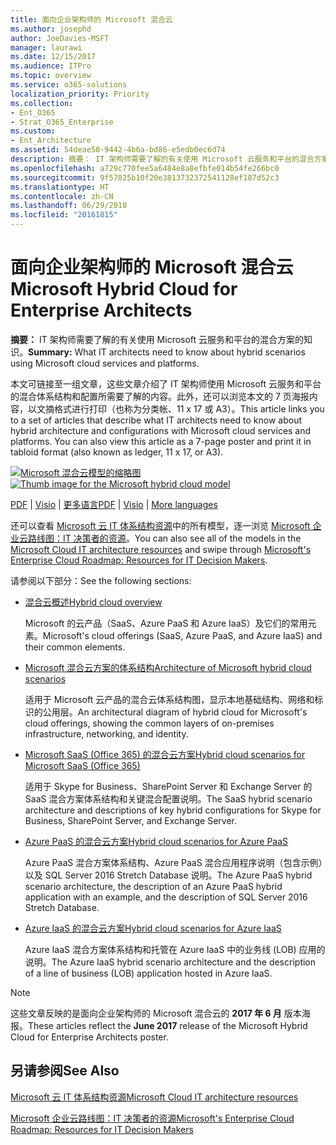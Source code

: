 ```yaml
---
title: 面向企业架构师的 Microsoft 混合云
ms.author: josephd
author: JoeDavies-MSFT
manager: laurawi
ms.date: 12/15/2017
ms.audience: ITPro
ms.topic: overview
ms.service: o365-solutions
localization_priority: Priority
ms.collection:
- Ent_O365
- Strat_O365_Enterprise
ms.custom:
- Ent_Architecture
ms.assetid: 54deae50-9442-4b6a-bd86-e5edb0ec6d74
description: 摘要： IT 架构师需要了解的有关使用 Microsoft 云服务和平台的混合方案的知识。
ms.openlocfilehash: a729c770fee5a6484e8a8efbfe014b54fe266bc0
ms.sourcegitcommit: 9f57825b10f20e3813732372541128ef187d52c3
ms.translationtype: HT
ms.contentlocale: zh-CN
ms.lasthandoff: 06/29/2018
ms.locfileid: "20161815"
---
```

# <a name="microsoft-hybrid-cloud-for-enterprise-architects"></a><span data-ttu-id="67937-103">面向企业架构师的 Microsoft 混合云</span><span class="sxs-lookup"><span data-stu-id="67937-103">Microsoft Hybrid Cloud for Enterprise Architects</span></span>

 <span data-ttu-id="67937-104">**摘要：** IT 架构师需要了解的有关使用 Microsoft 云服务和平台的混合方案的知识。</span><span class="sxs-lookup"><span data-stu-id="67937-104">**Summary:** What IT architects need to know about hybrid scenarios using Microsoft cloud services and platforms.</span></span>
  
<span data-ttu-id="67937-p101">本文可链接至一组文章，这些文章介绍了 IT 架构师使用 Microsoft 云服务和平台的混合体系结构和配置所需要了解的内容。此外，还可以浏览本文的 7 页海报内容，以文摘格式进行打印（也称为分类帐、11 x 17 或 A3）。</span><span class="sxs-lookup"><span data-stu-id="67937-p101">This article links you to a set of articles that describe what IT architects need to know about hybrid architecture and configurations with Microsoft cloud services and platforms. You can also view this article as a 7-page poster and print it in tabloid format (also known as ledger, 11 x 17, or A3).</span></span>
  
<span data-ttu-id="67937-107">[![Microsoft 混合云模型的缩略图](images/Hybrid_Poster/Hybrid_Cloud_Thumbnail.png)](https://www.microsoft.com/download/details.aspx?id=54424
)</span><span class="sxs-lookup"><span data-stu-id="67937-107">[![Thumb image for the Microsoft hybrid cloud model](images/Hybrid_Poster/Hybrid_Cloud_Thumbnail.png)](https://www.microsoft.com/download/details.aspx?id=54424
)</span></span>
  
<span data-ttu-id="67937-108">[PDF](https://go.microsoft.com/fwlink/p/?linkid=842082) | [Visio](https://go.microsoft.com/fwlink/p/?linkid=842083) | 
[更多语言](https://www.microsoft.com/download/details.aspx?id=54424)</span><span class="sxs-lookup"><span data-stu-id="67937-108">[PDF](https://go.microsoft.com/fwlink/p/?linkid=842082) | [Visio](https://go.microsoft.com/fwlink/p/?linkid=842083) | 
[More languages](https://www.microsoft.com/download/details.aspx?id=54424)</span></span>
  
<span data-ttu-id="67937-109">还可以查看 [Microsoft 云 IT 体系结构资源](microsoft-cloud-it-architecture-resources.md)中的所有模型，逐一浏览 [Microsoft 企业云路线图：IT 决策者的资源](https://aka.ms/cloudarchitecture)。</span><span class="sxs-lookup"><span data-stu-id="67937-109">You can also see all of the models in the [Microsoft Cloud IT architecture resources](microsoft-cloud-it-architecture-resources.md) and swipe through [Microsoft's Enterprise Cloud Roadmap: Resources for IT Decision Makers](https://aka.ms/cloudarchitecture).</span></span>
  
<span data-ttu-id="67937-110">请参阅以下部分：</span><span class="sxs-lookup"><span data-stu-id="67937-110">See the following sections:</span></span>
  
- [<span data-ttu-id="67937-111">混合云概述</span><span class="sxs-lookup"><span data-stu-id="67937-111">Hybrid cloud overview</span></span>](hybrid-cloud-overview.md)
    
    <span data-ttu-id="67937-112">Microsoft 的云产品（SaaS、Azure PaaS 和 Azure IaaS）及它们的常用元素。</span><span class="sxs-lookup"><span data-stu-id="67937-112">Microsoft's cloud offerings (SaaS, Azure PaaS, and Azure IaaS) and their common elements.</span></span>
    
- [<span data-ttu-id="67937-113">Microsoft 混合云方案的体系结构</span><span class="sxs-lookup"><span data-stu-id="67937-113">Architecture of Microsoft hybrid cloud scenarios</span></span>](architecture-of-microsoft-hybrid-cloud-scenarios.md)
    
    <span data-ttu-id="67937-114">适用于 Microsoft 云产品的混合云体系结构图，显示本地基础结构、网络和标识的公用层。</span><span class="sxs-lookup"><span data-stu-id="67937-114">An architectural diagram of hybrid cloud for Microsoft's cloud offerings, showing the common layers of on-premises infrastructure, networking, and identity.</span></span>
    
- [<span data-ttu-id="67937-115">Microsoft SaaS (Office 365) 的混合云方案</span><span class="sxs-lookup"><span data-stu-id="67937-115">Hybrid cloud scenarios for Microsoft SaaS (Office 365)</span></span>](hybrid-cloud-scenarios-for-microsoft-saas-office-365.md)
    
    <span data-ttu-id="67937-116">适用于 Skype for Business、SharePoint Server 和 Exchange Server 的 SaaS 混合方案体系结构和关键混合配置说明。</span><span class="sxs-lookup"><span data-stu-id="67937-116">The SaaS hybrid scenario architecture and descriptions of key hybrid configurations for Skype for Business, SharePoint Server, and Exchange Server.</span></span>
    
- [<span data-ttu-id="67937-117">Azure PaaS 的混合云方案</span><span class="sxs-lookup"><span data-stu-id="67937-117">Hybrid cloud scenarios for Azure PaaS</span></span>](hybrid-cloud-scenarios-for-azure-paas.md)
    
    <span data-ttu-id="67937-118">Azure PaaS 混合方案体系结构、Azure PaaS 混合应用程序说明（包含示例）以及 SQL Server 2016 Stretch Database 说明。</span><span class="sxs-lookup"><span data-stu-id="67937-118">The Azure PaaS hybrid scenario architecture, the description of an Azure PaaS hybrid application with an example, and the description of SQL Server 2016 Stretch Database.</span></span>
    
- [<span data-ttu-id="67937-119">Azure IaaS 的混合云方案</span><span class="sxs-lookup"><span data-stu-id="67937-119">Hybrid cloud scenarios for Azure IaaS</span></span>](hybrid-cloud-scenarios-for-azure-iaas.md)
    
    <span data-ttu-id="67937-120">Azure IaaS 混合方案体系结构和托管在 Azure IaaS 中的业务线 (LOB) 应用的说明。</span><span class="sxs-lookup"><span data-stu-id="67937-120">The Azure IaaS hybrid scenario architecture and the description of a line of business (LOB) application hosted in Azure IaaS.</span></span>
    
> [!NOTE]
> <span data-ttu-id="67937-121">这些文章反映的是面向企业架构师的 Microsoft 混合云的 **2017 年 6 月** 版本海报。</span><span class="sxs-lookup"><span data-stu-id="67937-121">These articles reflect the **June 2017** release of the Microsoft Hybrid Cloud for Enterprise Architects poster.</span></span>
  
## <a name="see-also"></a><span data-ttu-id="67937-122">另请参阅</span><span class="sxs-lookup"><span data-stu-id="67937-122">See Also</span></span>

[<span data-ttu-id="67937-123">Microsoft 云 IT 体系结构资源</span><span class="sxs-lookup"><span data-stu-id="67937-123">Microsoft Cloud IT architecture resources</span></span>](microsoft-cloud-it-architecture-resources.md)

[<span data-ttu-id="67937-124">Microsoft 企业云路线图：IT 决策者的资源</span><span class="sxs-lookup"><span data-stu-id="67937-124">Microsoft's Enterprise Cloud Roadmap: Resources for IT Decision Makers</span></span>](https://sway.com/FJ2xsyWtkJc2taRD)



